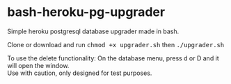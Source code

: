 # bash-heroku-pg-upgrader

Simple heroku postgresql database upgrader made in bash.

Clone or download and run
<tt>chmod +x upgrader.sh</tt> then <tt>./upgrader.sh</tt>

To use the delete functionality: On the database menu, press d or D and it will open the window. <br />
Use with caution, only designed for test purposes.
